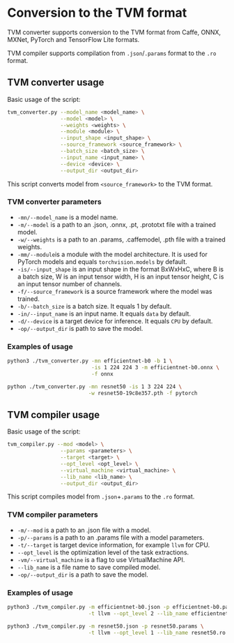 # Conversion to the TVM format

TVM converter supports conversion to the TVM format
from Caffe, ONNX, MXNet, PyTorch and TensorFlow Lite
formats.

TVM compiler supports compilation from `.json`/`.params` format
to the `.ro` format.

## TVM converter usage

Basic usage of the script:

```sh
tvm_converter.py --model_name <model_name> \
                 --model <model> \
                 --weights <weights> \
                 --module <module> \
                 --input_shape <input_shape> \
                 --source_framework <source_framework> \
                 --batch_size <batch_size> \
                 --input_name <input_name> \
                 --device <device> \
                 --output_dir <output_dir>
```

This script converts model from `<source_framework>` to the TVM format.

### TVM converter parameters

- `-mn/--model_name` is a model name.
- `-m/--model` is a path to an .json, .onnx, .pt, .prototxt file
  with a trained model.
- `-w/--weights` is a path to an .params, .caffemodel, .pth file
  with a trained weights.
- `-mm/--module`is a module with the model architecture. It is used
  for PyTorch models and equals `torchvision.models` by default.
- `-is/--input_shape` is an input shape in the format BxWxHxC, where
  B is a batch size, W is an input tensor width, H is an input tensor
  height, C is an input tensor number of channels.
- `-f/--source_framework` is a source framework where the model was trained.
- `-b/--batch_size` is a batch size. It equals 1 by default.
- `-in/--input_name` is an input name. It equals `data` by default.
- `-d/--device` is a target device for inference. It equals `CPU`
  by default.
- `-op/--output_dir` is path to save the model.

### Examples of usage

```sh
python3 ./tvm_converter.py -mn efficientnet-b0 -b 1 \
                           -is 1 224 224 3 -m efficientnet-b0.onnx \
                           -f onnx
```

```sh
python ./tvm_converter.py -mn resnet50 -is 1 3 224 224 \
                          -w resnet50-19c8e357.pth -f pytorch
```

## TVM compiler usage

Basic usage of the script:

```sh
tvm_compiler.py --mod <model> \
                 --params <parameters> \
                 --target <target> \
                 --opt_level <opt_level> \
                 --virtual_machine <virtual_machine> \
                 --lib_name <lib_name> \
                 --output_dir <output_dir>
```

This script compiles model from `.json`+`.params` to the `.ro` format.

### TVM compiler parameters

- `-m/--mod` is a path to an .json file with a model.
- `-p/--params` is a path to an .params file with a model parameters.
- `-t/--target` is target device information, for example `llvm` for CPU.
- `--opt_level` is the optimization level of the task extractions.
- `-vm/--virtual_machine` is a flag to use VirtualMachine API.
- `--lib_name` is a file name to save compiled model.
- `-op/--output_dir` is a path to save the model.

### Examples of usage

```sh
python3 ./tvm_compiler.py -m efficientnet-b0.json -p efficientnet-b0.params \
                          -t llvm --opt_level 2 --lib_name efficientnet-b0.ro
```

```sh
python3 ./tvm_compiler.py -m resnet50.json -p resnet50.params \
                          -t llvm --opt_level 1 --lib_name resnet50.ro
```
